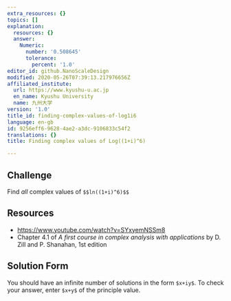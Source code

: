 ```yaml
---
extra_resources: {}
topics: []
explanation:
  resources: {}
  answer:
    Numeric:
      number: '0.508645'
      tolerance:
        percent: '1.0'
editor_id: github.NanoScaleDesign
modified: 2020-05-26T07:39:13.217976656Z
affiliated_institute:
  url: https://www.kyushu-u.ac.jp
  en_name: Kyushu University
  name: 九州大学
version: '1.0'
title_id: finding-complex-values-of-log1i6
language: en-gb
id: 9256eff6-9628-4ae2-a3dc-9106833c54f2
translations: {}
title: Finding complex values of Log((1+i)^6)

---
```


## Challenge
Find *all* complex values of `$$ln((1+i)^6)$$`

## Resources
- https://www.youtube.com/watch?v=SYxyemNSSm8
- Chapter 4.1 of *A first course in complex analysis with applications* by D. Zill and P. Shanahan, 1st edition


## Solution Form
You should have an infinite number of solutions in the form `$x+iy$`.
To check your answer, enter `$x+y$` of the principle value.